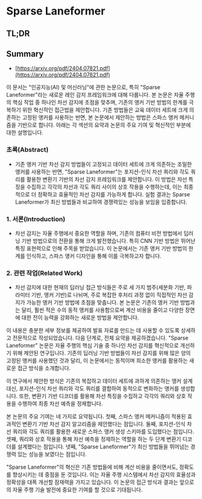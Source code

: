 # Sparse Laneformer
## TL;DR
## Summary
- [https://arxiv.org/pdf/2404.07821.pdf](https://arxiv.org/pdf/2404.07821.pdf)

이 문서는 "인공지능(AI) 및 머신러닝"에 관한 논문으로, 특히 "Sparse Laneformer"라는 새로운 레인 감지 프레임워크에 대해 다룹니다. 본 논문은 자율 주행의 핵심 작업 중 하나인 차선 감지에 초점을 맞추며, 기존의 앵커 기반 방법의 한계를 극복하기 위한 혁신적인 접근법을 제안합니다. 기존 방법들은 교육 데이터 세트에 크게 의존하는 고정된 앵커를 사용하는 반면, 본 논문에서 제안하는 방법은 스파스 앵커 메커니즘을 기반으로 합니다. 아래는 각 섹션의 요약과 논문의 주요 기여 및 혁신적인 부분에 대한 설명입니다.

### 초록(Abstract)
- 기존 앵커 기반 차선 감지 방법들이 고정되고 데이터 세트에 크게 의존하는 조밀한 앵커를 사용하는 반면, "Sparse Laneformer"는 포지션-인식 차선 쿼리와 각도 쿼리를 활용한 변환기 기반의 차선 감지 프레임워크를 제안합니다. 이 방법은 차선 특징을 수집하고 각각의 차선과 각도 쿼리 사이의 상호 작용을 수행하는데, 이는 최종적으로 더 정확하고 효율적인 차선 감지를 가능하게 합니다. 실험 결과는 Sparse Laneformer가 최신 방법들과 비교하여 경쟁력있는 성능을 보임을 입증합니다.

### 1. 서론(Introduction)
- 차선 감지는 자율 주행에서 중요한 역할을 하며, 기존의 컴퓨터 비전 방법에서 딥러닝 기반 방법으로의 전환을 통해 크게 발전했습니다. 특히 CNN 기반 방법은 뛰어난 특징 표현력으로 인해 주목을 받았습니다. 이 논문에서는 기존 앵커 기반 방법의 한계를 인식하고, 스파스 앵커 디자인을 통해 이를 극복하고자 합니다.

### 2. 관련 작업(Related Work)
- 차선 감지에 대한 현재의 딥러닝 접근 방식들은 주로 세 가지 범주(세분화 기반, 파라미터 기반, 앵커 기반)로 나뉘며, 주로 복잡한 후처리 과정 없이 직접적인 차선 감지가 가능한 앵커 기반 방법에 초점을 맞춥니다. 본 논문은 기존의 앵커 기반 방법과는 달리, 훨씬 적은 수의 동적 앵커를 사용함으로써 계산 비용을 줄이고 다양한 장면에 대한 전이 능력을 강화하는 새로운 방법을 제안합니다.

이 내용은 충분한 세부 정보를 제공하여 발표 자료를 만드는 데 사용할 수 있도록 상세하고 전문적으로 작성되었습니다. 다음 단계로, 전체 요약을 제공하겠습니다. "Sparse Laneformer" 논문은 자율 주행의 핵심 기술 중 하나인 차선 감지를 혁신적으로 개선하기 위해 제안된 연구입니다. 기존의 딥러닝 기반 방법들이 차선 감지를 위해 많은 양의 고정된 앵커를 사용했던 것과 달리, 이 논문에서는 동적이며 희소한 앵커를 활용하는 새로운 접근 방식을 소개합니다.

이 연구에서 제안한 방식은 기존의 복잡하고 데이터 세트에 과하게 의존하는 앵커 설계 대신, 포지션-인식 차선 쿼리와 각도 쿼리를 결합하여 동적으로 변화하는 앵커를 생성합니다. 또한, 변환기 기반 디코더를 활용해 차선 특징을 수집하고 각각의 쿼리와 상호 작용을 수행하여 최종 차선 예측을 정제합니다.

본 논문의 주요 기여는 네 가지로 요약됩니다. 첫째, 스파스 앵커 메커니즘이 적용된 효과적인 변환기 기반 차선 감지 알고리즘을 제안했다는 점입니다. 둘째, 포지션-인식 차선 쿼리와 각도 쿼리를 활용한 새로운 스파스 앵커 생성 스키마를 도입했다는 점입니다. 셋째, 쿼리와 상호 작용을 통해 차선 예측을 정제하는 역할을 하는 두 단계 변환기 디코더를 설계했다는 점입니다. 넷째, "Sparse Laneformer"가 최신 방법들을 뛰어넘는 경쟁력 있는 성능을 보였다는 점입니다.

"Sparse Laneformer"의 혁신은 기존 방법들에 비해 계산 비용을 줄이면서도, 정확도를 향상시키는 데 중점을 둔 것입니다. 이는 자율 주행 시스템에서 차선 감지의 효율성과 정확성을 대폭 개선할 잠재력을 가지고 있습니다. 이 논문의 접근 방식과 결과는 앞으로의 자율 주행 기술 발전에 중요한 기여를 할 것으로 기대됩니다.